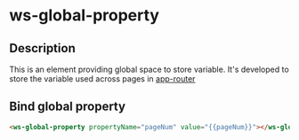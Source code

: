 ws-global-property
============

## Description
This is an element providing global space to store variable. It's developed to store the variable used across pages in [app-router](https://github.com/erikringsmuth/app-router)


## Bind global property
```html
<ws-global-property propertyName="pageNum" value="{{pageNum}}"></ws-global-property>
```